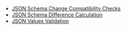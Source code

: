 - [JSON Schema Change Compatibility Checks](examples/json-schema-change-compatibility-checks.md)
- [JSON Schema Difference Calculation](examples/json-schema-difference-calculation.md)
- [JSON Values Validation](examples/json-values-validation.md)
